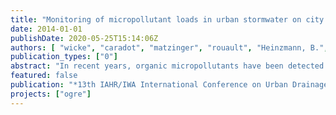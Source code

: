 ```yaml
---
title: "Monitoring of micropollutant loads in urban stormwater on city scale - Strategy and realization"
date: 2014-01-01
publishDate: 2020-05-25T15:14:06Z
authors: [ "wicke", "caradot", "matzinger", "rouault", "Heinzmann, B.", "Kummelt, A." ]
publication_types: ["0"]
abstract: "In recent years, organic micropollutants have been detected in urban storm runoff in several European studies. As rain water runoff in Berlin and other German and European cities is often discharged untreated in separated sewer systems, urban stormwater is a large potential source of micropollutants affecting receiving surface waters. As a consequence, it is important to know the local extent of the issue to be able to evaluate potential measures. In this study, a one year monitoring programme is conducted in the city of Berlin to estimate yearly loads of micropollutants from urban stormwater entering Berlin surface waters. Five different catchment types typical for Berlin were determined after analysis of GIS data (old building areas <1930, newer building areas >1950, single houses with gardens, roads and commercial areas) and monitoring points were selected fulfilling a number of criteria (including representativeness of catchment type, accessibility, sufficient flow, manhole size). Samples are taken using automatic samplers and a sampling strategy was developed to obtain best possible representative composite samples representing the average concentration of the sampled storm event. Results will then be used with measured flow data to calculate micropollutant loads of individual catchment types. A runoff model for Berlin applied to the individual catchment types and coupled with pollutant concentration relationships will be used to extrapolate results to city scale."
featured: false
publication: "*13th IAHR/IWA International Conference on Urban Drainage*"
projects: ["ogre"]
---
```


